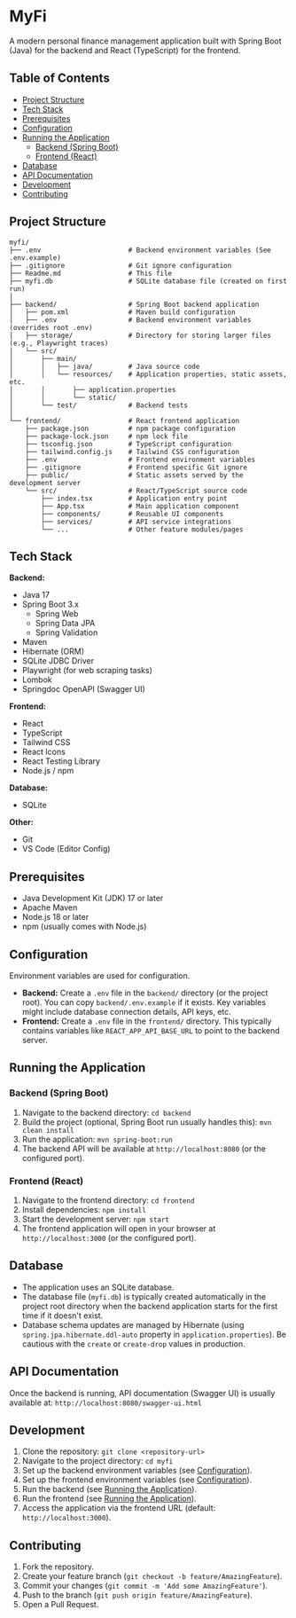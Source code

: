 # MyFi

A modern personal finance management application built with Spring Boot (Java) for the backend and React (TypeScript) for the frontend.

## Table of Contents

- [Project Structure](#project-structure)
- [Tech Stack](#tech-stack)
- [Prerequisites](#prerequisites)
- [Configuration](#configuration)
- [Running the Application](#running-the-application)
  - [Backend (Spring Boot)](#backend-spring-boot)
  - [Frontend (React)](#frontend-react)
- [Database](#database)
- [API Documentation](#api-documentation)
- [Development](#development)
- [Contributing](#contributing)

## Project Structure

```
myfi/
├── .env                      # Backend environment variables (See .env.example)
├── .gitignore                # Git ignore configuration
├── Readme.md                 # This file
├── myfi.db                   # SQLite database file (created on first run)
│
├── backend/                  # Spring Boot backend application
│   ├── pom.xml               # Maven build configuration
│   ├── .env                  # Backend environment variables (overrides root .env)
│   ├── storage/              # Directory for storing larger files (e.g., Playwright traces)
│   └── src/
│       ├── main/
│       │   ├── java/         # Java source code
│       │   └── resources/    # Application properties, static assets, etc.
│       │       ├── application.properties
│       │       └── static/
│       └── test/             # Backend tests
│
└── frontend/                 # React frontend application
    ├── package.json          # npm package configuration
    ├── package-lock.json     # npm lock file
    ├── tsconfig.json         # TypeScript configuration
    ├── tailwind.config.js    # Tailwind CSS configuration
    ├── .env                  # Frontend environment variables
    ├── .gitignore            # Frontend specific Git ignore
    ├── public/               # Static assets served by the development server
    └── src/                  # React/TypeScript source code
        ├── index.tsx         # Application entry point
        ├── App.tsx           # Main application component
        ├── components/       # Reusable UI components
        ├── services/         # API service integrations
        └── ...               # Other feature modules/pages
```

## Tech Stack

**Backend:**
- Java 17
- Spring Boot 3.x
  - Spring Web
  - Spring Data JPA
  - Spring Validation
- Maven
- Hibernate (ORM)
- SQLite JDBC Driver
- Playwright (for web scraping tasks)
- Lombok
- Springdoc OpenAPI (Swagger UI)

**Frontend:**
- React
- TypeScript
- Tailwind CSS
- React Icons
- React Testing Library
- Node.js / npm

**Database:**
- SQLite

**Other:**
- Git
- VS Code (Editor Config)

## Prerequisites

- Java Development Kit (JDK) 17 or later
- Apache Maven
- Node.js 18 or later
- npm (usually comes with Node.js)

## Configuration

Environment variables are used for configuration.

- **Backend:** Create a `.env` file in the `backend/` directory (or the project root). You can copy `backend/.env.example` if it exists. Key variables might include database connection details, API keys, etc.
- **Frontend:** Create a `.env` file in the `frontend/` directory. This typically contains variables like `REACT_APP_API_BASE_URL` to point to the backend server.

## Running the Application

### Backend (Spring Boot)

1.  Navigate to the backend directory: `cd backend`
2.  Build the project (optional, Spring Boot run usually handles this): `mvn clean install`
3.  Run the application: `mvn spring-boot:run`
4.  The backend API will be available at `http://localhost:8080` (or the configured port).

### Frontend (React)

1.  Navigate to the frontend directory: `cd frontend`
2.  Install dependencies: `npm install`
3.  Start the development server: `npm start`
4.  The frontend application will open in your browser at `http://localhost:3000` (or the configured port).

## Database

- The application uses an SQLite database.
- The database file (`myfi.db`) is typically created automatically in the project root directory when the backend application starts for the first time if it doesn't exist.
- Database schema updates are managed by Hibernate (using `spring.jpa.hibernate.ddl-auto` property in `application.properties`). Be cautious with the `create` or `create-drop` values in production.

## API Documentation

Once the backend is running, API documentation (Swagger UI) is usually available at:
`http://localhost:8080/swagger-ui.html`

## Development

1.  Clone the repository: `git clone <repository-url>`
2.  Navigate to the project directory: `cd myfi`
3.  Set up the backend environment variables (see [Configuration](#configuration)).
4.  Set up the frontend environment variables (see [Configuration](#configuration)).
5.  Run the backend (see [Running the Application](#running-the-application)).
6.  Run the frontend (see [Running the Application](#running-the-application)).
7.  Access the application via the frontend URL (default: `http://localhost:3000`).

## Contributing

1.  Fork the repository.
2.  Create your feature branch (`git checkout -b feature/AmazingFeature`).
3.  Commit your changes (`git commit -m 'Add some AmazingFeature'`).
4.  Push to the branch (`git push origin feature/AmazingFeature`).
5.  Open a Pull Request.
